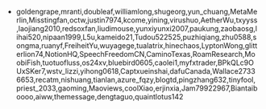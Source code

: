- goldengrape,mranti,doubleaf,williamlong,shugeorg,yun_chuang,MetaMerlin,Misstingfan,octw,justin7974,kcome,yining,virushuo,AetherWu,txyyss,laojiang2010,redsoxfan,liudimouse,yunxiyunxi2007,paukung,zaobaosg,lihai520,nipaan1999,L5u,kameido21,Tudou522525,puzhiqiang,zhu0588,songma,ruanyf,FreiheitYu,wuyagege,tualatrix,hinechaos,LyptonWong,glitterlion74,NotionHQ,SpeechFreedomCN,CaminoTexas,RoamResearch,MoobiFish,tuotuofluss,os24xv,bluebird0605,caolei1,myfxtrader,BPkQLc9OUxSKer7,wstv_lizzi,yihong0618,Captxueinshai,dafuCanada,Wallace27336653,recatm,nishuang,tianlan,azure_fqzy,blogtd,pingzhang632,tinyfool,priest_2033,gaoming,Maoviews,coolXiao,erjinxia,Jam79922967,Biantaiboooo,aiww,themessage,dengtaguo,quaintlotus142
